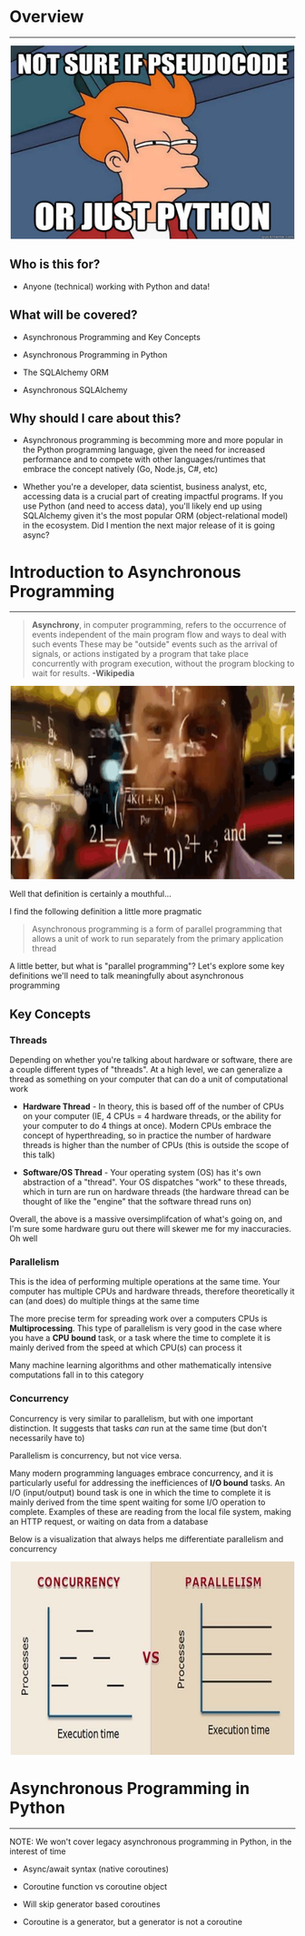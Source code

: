# Overview

---

<p align="center">
  <img width="500" height="340" src="assets/python-pseudo.jpg">
</p>

## Who is this for?

- Anyone (technical) working with Python and data!

## What will be covered?

- Asynchronous Programming and Key Concepts

- Asynchronous Programming in Python

- The SQLAlchemy ORM

- Asynchronous SQLAlchemy

## Why should I care about this?

- Asynchronous programming is becomming more and more popular in the Python programming language, given the need for increased performance and to compete with other languages/runtimes that embrace the concept natively (Go, Node.js, C#, etc)

- Whether you're a developer, data scientist, business analyst, etc, accessing data is a crucial part of creating impactful programs. If you use Python (and need to access data), you'll likely end up using SQLAlchemy given it's the most popular ORM (object-relational model) in the ecosystem. Did I mention the next major release of it is going async?

# Introduction to Asynchronous Programming

---

> **Asynchrony**, in computer programming, refers to the occurrence of events independent of the main program flow and ways to deal with such events
> These may be "outside" events such as the arrival of signals, or actions instigated by a program that take place concurrently with program execution, without the program blocking to wait for results. **-Wikipedia**

<p align="center">
  <img width="500" height="340" src="assets/maths.gif">
</p>

Well that definition is certainly a mouthful...

I find the following definition a little more pragmatic

> Asynchronous programming is a form of parallel programming that allows a unit of work to run separately from the primary application thread

A little better, but what is "parallel programming"? Let's explore some key definitions we'll need to talk meaningfully about asynchronous programming

## Key Concepts

### Threads

Depending on whether you're talking about hardware or software, there are a couple different types of "threads". At a high level, we can generalize a thread as something on your computer that can do a unit of computational work

- **Hardware Thread** - In theory, this is based off of the number of CPUs on your computer (IE, 4 CPUs = 4 hardware threads, or the ability for your computer to do 4 things at once). Modern CPUs embrace the concept of hyperthreading, so in practice the number of hardware threads is higher than the number of CPUs (this is outside the scope of this talk)

- **Software/OS Thread** - Your operating system (OS) has it's own abstraction of a "thread". Your OS dispatches "work" to these threads, which in turn are run on hardware threads (the hardware thread can be thought of like the "engine" that the software thread runs on)

Overall, the above is a massive oversimplifcation of what's going on, and I'm sure some hardware guru out there will skewer me for my inaccuracies. Oh well

### Parallelism

This is the idea of performing multiple operations at the same time. Your computer has multiple CPUs and hardware threads, therefore theoretically it can (and does) do multiple things at the same time

The more precise term for spreading work over a computers CPUs is **Multiprocessing**. This type of parallelism is very good in the case where you have a **CPU bound** task, or a task where the time to complete it is mainly derived from the speed at which CPU(s) can process it

Many machine learning algorithms and other mathematically intensive computations fall in to this category

### Concurrency

Concurrency is very similar to parallelism, but with one important distinction. It suggests that tasks _can_ run at the same time (but don't necessarily have to)

Parallelism is concurrency, but not vice versa.

Many modern programming languages embrace concurrency, and it is particularly useful for addressing the inefficiences of **I/O bound** tasks. An I/O (input/output) bound task is one in which the time to complete it is mainly derived from the time spent waiting for some I/O operation to complete. Examples of these are reading from the local file system, making an HTTP request, or waiting on data from a database

Below is a visualization that always helps me differentiate parallelism and concurrency

<p align="center">
  <img width="500" height="340" src="assets/concurrency-vs-parallelism.jpg">
</p>

# Asynchronous Programming in Python

---

NOTE: We won't cover legacy asynchronous programming in Python, in the interest of time

- Async/await syntax (native coroutines)

- Coroutine function vs coroutine object

- Will skip generator based coroutines

- Coroutine is a generator, but a generator is not a coroutine
